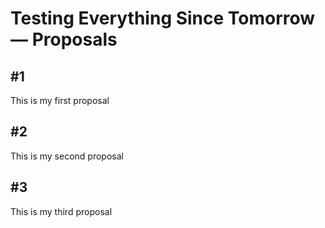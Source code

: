 # Testing Everything Since Tomorrow — Proposals

<a name='1'/> 

## #1

This is my first proposal

<a name='2'/> 

## #2

This is my second proposal

<a name='3'/> 

## #3

This is my third proposal

